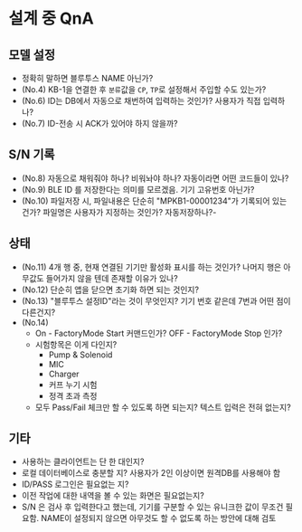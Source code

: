 # 설계 중 QnA

## 모델 설정
- 정확히 말하면 블루투스 NAME 아닌가?
- (No.4) KB-1을 연결한 후 `분류`값을 `CP`, `TP`로 설정해서 주입할 수도 있는가?
- (No.6) ID는 DB에서 자동으로 채번하여 입력하는 것인가? 사용자가 직접 입력하나?
- (No.7) ID-전송 시 ACK가 있어야 하지 않을까?

## S/N 기록
- (No.8) 자동으로 채워줘야 하나? 비워놔야 하나? 자동이라면 어떤 코드들이 있나?
- (No.9) BLE ID 를 저장한다는 의미를 모르겠음. 기기 고유번호 아닌가?
- (No.10) 파일저장 시, 파일내용은 단순히 "MPKB1-00001234"가 기록되어 있는 건가? 파일명은 사용자가 지정하는 것인가? 자동저장하나?- 

## 상태
- (No.11) 4개 행 중, 현재 연결된 기기만 활성화 표시를 하는 것인가?  나머지 행은 아무값도 들어가지 않을 텐데 존재할 이유가 있나?
- (No.12) 단순히 앱을 닫으면 초기화 하면 되는 것인지?
- (No.13) "블루투스 설정ID"라는 것이 무엇인지? 기기 번호 같은데 7번과 어떤 점이 다른건지? 
- (No.14)
  - On - FactoryMode Start 커맨드인가? OFF - FactoryMode Stop 인가?
  - 시험항목은 이게 다인지?
    - Pump & Solenoid
    - MIC
    - Charger
    - 커프 누기 시험
    - 정격 초과 측정 
  - 모두 Pass/Fail 체크만 할 수 있도록 하면 되는지? 텍스트 입력은 전혀 없는지?

## 기타
- 사용하는 클라이언트는 단 한 대인지?
- 로컬 데이터베이스로 충분할 지? 사용자가 2인 이상이면 원격DB를 사용해야 함
- ID/PASS 로그인은 필요없는 지?
- 이전 작업에 대한 내역을 볼 수 있는 화면은 필요없는지?
- S/N 은 검사 후 입력한다고 했는데, 기기를 구분할 수 있는 유니크한 값이 무조건 필요함. NAME이 설정되지 않으면 아무것도 할 수 없도록 하는 방안에 대해 검토